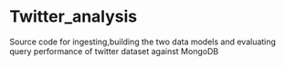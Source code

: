 # Twitter_analysis

Source code for ingesting,building the two data models and evaluating query performance of twitter dataset against MongoDB

